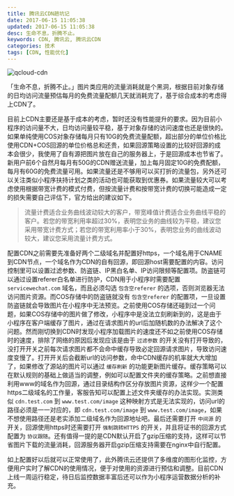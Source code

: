 ```yaml
---
title: 腾讯云CDN趟坑记
date: 2017-06-15 11:05:38
updated: 2017-06-15 11:05:38
desc: 生命不息，折腾不止。
keywords: CDN, 腾讯云, 腾讯云CDN
categories: 技术
tags: [CDN, 性能优化]
---
```


![qcloud-cdn](/images/qcloud-cdn.jpg)

「生命不息，折腾不止。」图片类应用的流量消耗就是个黑洞，根据目前对象存储的日均访问流量预估每月的免费流量配额几天就消耗完了，基于综合成本的考虑得上CDN了。

<!--more-->
目前上CDN主要还是基于成本的考虑，暂时还没有性能提升的要求。因为目前小程序的访问量不大，日均访问量较平稳，基于对象存储的访问速度也还是很快的。如果单纯使用COS对象存储每月只有10G的免费流量配额，超出部分的单位价格比使用CDN+COS回源的单位价格总和还贵，如果回源策略设置的比较好回源的成本会很少，我使用了自有源把图片放在自己的服务器上，于是回源成本也节省了。新用户前6个自然月每月有50G的CDN赠送流量，加上每月固定10G的免费配额，每月有60G的免费流量可用。如果流量还是不够用可以买打折的流量包，另外还可以关注类似小程序扶持计划之类的活动也可能获取到优惠券。如果流量较大可以考虑使用根据带宽计费的模式付费，但按流量计费和按带宽计费的切换可能造成一定的损失需要自己评估下，官方给出的建议如下。

> 流量计费适合业务曲线波动较大的客户，带宽峰值计费适合业务曲线平稳的客户。若您的带宽利用率超过30%，表明您业务的曲线较为平稳，建议您采用带宽计费方式；若您的带宽利用率小于30%，表明您业务的曲线波动较大，建议您采用流量计费方式。

配置CDN之前需要先准备好两个二级域名并配置好https，一个域名用于CNAME到CDN节点，一个域名作为CDN的自有回源，即回源host需要配置的内容。访问控制里可以设置过滤参数、防盗链、IP黑白名单、IP访问限频等配置项。防盗链可以通过设置referer白名单进行防护，CDN用于小程序时需要配置 `servicewechat.com` 域名，而且必须勾选 `包含空referer` 的选项，否则浏览器无法访问图片资源。而COS存储中的防盗链就没有 `包含空referer` 的配置项，一旦设置防盗链就会导致图片在小程序中无法预览。之前使用COS存储还碰到过一个问题，如果COS存储中的图片做了修改，小程序中是没法立刻刷新到的，这是由于小程序在客户端缓存了图片，通过在请求图片的url后加随机数的办法解决了这个问题。然而刚切换到CDN时发现小程序加载图片的速度还不如之前使用COS存储时的速度，排除了网络的原因后发现应该是由于 `过滤参数` 的开关没有打开导致的，没打开开关之前每次请求图片都不会命中缓存导致必定回源请求图片，导致访问速度变慢了。打开开关后会截断url的访问参数，命中CDN缓存的机率就大大增加了，如果修改了源站的图片可以通过 `缓存刷新` 的功能更新图片缓存。缓存策略可以在默认规则的基础上做适当的调整，例如可以配置文件夹的缓存策略。之前想直接利用www的域名作为回源，通过目录结构作区分存放图片资源，这样少一个配置https二级域名的工作量，客服告知可以配置上述文件夹缓存的办法实现。实测类似 `cdn.test.com` 到 `www.test.com/image` 这种映射方式是无法实现的，访问url的路径必须是一一对应的，即 `cdn.test.com/image` 到 `www.test.com/image`，如果不想使用路径还是老实添加二级域名作为回源地址吧。最后还需要打开 `中间源` 的开关，回源使用https时还需要打开 `强制跳转HTTPS` 的开关，并且将证书的回源方式配置为 `协议跟随`。还有值得一提的是CDN默认开启了gzip压缩的支持，这样可以节省图片下载的流量消耗，回源服务器开启gzip压缩支持需要在nginx中自行配置。

如上配置好以后就可以正常使用了，此外腾讯云还提供了多维度的图形化监控，方便用户实时了解CDN的使用情况，便于对使用的资源进行预估和调整。目前CDN上线一周运行稳定，待日后监控数据丰富后还可以作为小程序运营数据分析的补充。







